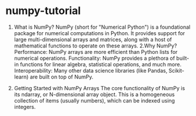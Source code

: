 # numpy-tutorial

1. What is NumPy?
NumPy (short for "Numerical Python") is a foundational package for numerical computations in Python. It provides support
for large multi-dimensional arrays and matrices, along with a host of mathematical functions to operate on these arrays.
2.Why NumPy?
 Performance: NumPy arrays are more efficient than Python lists for numerical operations. 
 Functionality: NumPy provides a plethora of built-in functions for linear algebra, statistical operations, and much more.
 Interoperability: Many other data science libraries (like Pandas, Scikit-learn) are built on top of NumPy.

3. Getting Started with NumPy Arrays
The core functionality of NumPy is its ndarray, or N-dimensional array object. This is a homogeneous collection of items
(usually numbers), which can be indexed using integers.